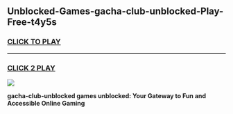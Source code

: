 
## Unblocked-Games-gacha-club-unblocked-Play-Free-t4y5s
<h3>
<a href="https://premium76.site?title=gacha-club-unblocked&ref=10A">CLICK TO PLAY</a></h3>
<hr>

<h3>
<a href="https://premium76.site?title=gacha-club-unblocked&ref=10A">CLICK 2 PLAY</a>
  
</h3>

<a href="https://premium76.site?title=gacha-club-unblocked&ref=10A"><img src="https://clearcache.store/games.png"></a>


**gacha-club-unblocked games unblocked: Your Gateway to Fun and Accessible Online Gaming**

